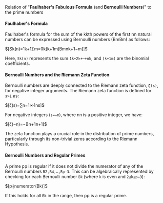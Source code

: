 Relation of "**Faulhaber's Fabulous Formula** (and **Bernoulli Numbers**)" to the prime numbers

#### Faulhaber's Formula

Faulhaber's formula for the sum of the kkth powers of the first nn natural numbers can be expressed using Bernoulli numbers (BmBm​) as follows:

$\[Sk(n)=1k+1∑m=0k(k+1m)Bmnk+1−m]]\$

Here, `Sk(n)` represents the sum `1k+2k+⋯+nk`, and `(k+1m)` are the binomial coefficients.

#### Bernoulli Numbers and the Riemann Zeta Function

Bernoulli numbers are deeply connected to the Riemann zeta function, `ζ(s)`, for negative integer arguments. 
The Riemann zeta function is defined for `s>1` as:

$\[ζ(s)=∑n=1∞1ns]\$

For negative integers (`s=−n`), where nn is a positive integer, we have:

$\[ζ(−n)=−Bn+1n+1]\$

The zeta function plays a crucial role in the distribution of prime numbers, particularly through its non-trivial 
zeros according to the Riemann Hypothesis.

#### Bernoulli Numbers and Regular Primes

A prime pp is regular if it does not divide the numerator of any of the Bernoulli numbers `B2,B4,…,Bp−3`​. 
This can be algebraically represented by checking for each Bernoulli number `Bk​` (where `k` is even and `2≤k≤p−3`):

$\[p∤numerator(Bk)]\$

If this holds for all `Bk​` in the range, then pp is a regular prime.

